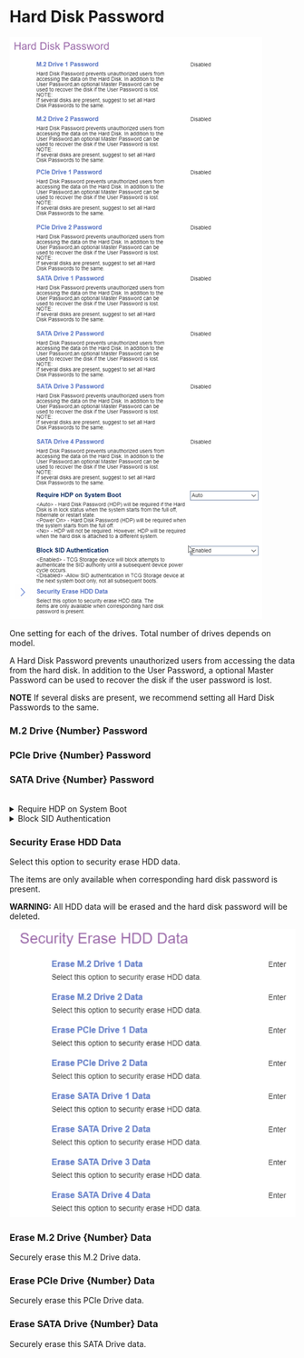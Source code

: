 # Hard Disk Password #

![](./img/thinkcenter_hard_disk_password.png)

<!-- MODEL: M70s disabled, M70q, M90 s & q enter -->

One setting for each of the drives. Total number of drives depends on model.

A Hard Disk Password prevents unauthorized users from accessing the data from the hard disk. In addition to the User Password, a optional Master Password can be used to recover the disk if the user password is lost.

**NOTE** If several disks are present, we recommend setting all Hard Disk Passwords to the same.

<!-- TODO: Is this really a good recommendation? -->

### M.2 Drive {Number} Password ###

### PCIe Drive {Number} Password ###

### SATA Drive {Number} Password ###

<br />

<details><summary>Require HDP on System Boot</summary>

One of 3 possible options for the Hard Disk Password (HDP):

1.  **Auto** - HDP will be required if the Hard Disk is in lock status when the system starts from the full off, hibernate or restart state. Default.
2.  Power On - HDP will be required when the system starts from the full off or hibernate state.
3.  No - HDP will not be required. However, HDP will be required when the hard disk is attached to a different system.


<!-- TODO: add WMI
| WMI Setting name | Values | SVP Req'd | AMD/Intel |
|:---|:---|:---|:---|
| RequireHDPonSystemBoot | setting_values | yes_no | amd_intel |
-->


</details>

<details><summary>Block SID Authentication</summary>

One of 2 possible options for SID authentication:

1.  **Enabled** - enables SID authentication block. Default.
2.  Disabled - disables SID authentication block.

<!-- TODO: add WMI
| WMI Setting name | Values | SVP Req'd | AMD/Intel |
|:---|:---|:---|:---|
| BlockSIDAuthentication | setting_values | yes_no | amd_intel |
-->
</details>

### Security Erase HDD Data ###

Select this option to security erase HDD data.

The items are only available when corresponding hard disk password is present.

**WARNING:** All HDD data will be erased and the hard disk password will be deleted.

![](./img/thinkcenter_secure_erase_hdd_data.png)

### Erase M.2 Drive {Number} Data ###

Securely erase this M.2 Drive data.

### Erase PCIe Drive {Number} Data ###

Securely erase this PCIe Drive data.

### Erase SATA Drive {Number} Data ###

Securely erase this SATA Drive data.
